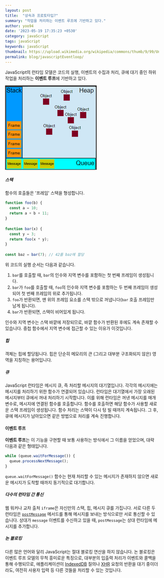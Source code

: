 ```yaml
---
layout: post
title:  "상속과 프로토타입?"
summary: "작업을 처리하는 이벤트 루프에 기반하고 있다."
author: yoo94
date: '2023-05-19 17:35:23 +0530'
category: javaScript
tags: javaScript
keywords: javaScript
thumbnail: https://upload.wikimedia.org/wikipedia/commons/thumb/9/99/Unofficial_JavaScript_logo_2.svg/1200px-Unofficial_JavaScript_logo_2.svg.png
permalink: blog/javascriptEventloop/
---
```

JavaScript의 런타임 모델은 코드의 실행, 이벤트의 수집과 처리, 큐에 대기 중인 하위 작업을 처리하는 **이벤트 루프**에 기반하고 있다.

<img src="/blog/postImg/Pasted image 20240328094714.png" alt="Pasted image 20240328094714.png" style="max-width:100%;">


##### 스택

함수의 호출들은 '프레임' 스택을 형성합니다.

```js
function foo(b) {
  const a = 10;
  return a + b + 11;
}

function bar(x) {
  const y = 3;
  return foo(x * y);
}

const baz = bar(7); // 42를 baz에 할당
```

위 코드의 실행 순서는 다음과 같습니다.

1. `bar`를 호출할 때, `bar`의 인수와 지역 변수를 포함하는 첫 번째 프레임이 생성됩니다.
2. `bar`가 `foo`를 호출할 때, `foo`의 인수와 지역 변수를 포함하는 두 번째 프레임이 생성되어 첫 번째 프레임의 위로 추가됩니다.
3. `foo`가 반환되면, 맨 위의 프레임 요소를 스택 밖으로 꺼냅니다(`bar` 호출 프레임만 남게 됩니다).
4. `bar`가 반환되면, 스택이 비어있게 됩니다.

인수와 지역 변수는 스택 바깥에 저장되므로, 바깥 함수가 반환된 후에도 계속 존재할 수 있습니다. 중첩 함수에서 지역 변수에 접근할 수 있는 이유가 이것입니다.

##### 힙

객체는 힙에 할당됩니다. 힙은 단순히 메모리의 큰 (그리고 대부분 구조화되지 않은) 영역을 지칭하는 용어입니다.

##### 큐
JavaScript 런타임은 메시지 큐, 즉 처리할 메시지의 대기열입니다. 각각의 메시지에는 메시지를 처리하기 위한 함수가 연결되어 있습니다.
런타임은 대기열에서 가장 오래된 메시지부터 큐에서 꺼내 처리하기 시작합니다. 이를 위해 런타임은 꺼낸 메시지를 매개변수로, 메시지에 연결된 함수를 호출합니다. 함수를 호출하면 해당 함수가 사용할 새로운 스택 프레임이 생성됩니다.
함수 처리는 스택이 다시 텅 빌 때까지 계속됩니다. 그 후, 큐에 메시지가 남아있으면 같은 방법으로 처리를 계속 진행합니다.


#### 이벤트 루프

**이벤트 루프**는 이 기능을 구현할 때 보통 사용하는 방식에서 그 이름을 얻었으며, 대략 다음과 같은 형태입니다.


```js
while (queue.waitForMessage()) {
  queue.processNextMessage();
}
```

`queue.waitForMessage()` 함수는 현재 처리할 수 있는 메시지가 존재하지 않으면 새로운 메시지가 도착할 때까지 동기적으로 대기합니다.

##### 다수의 런타임 간 통신

웹 워커나 교차 출처 `iframe`은 자신만의 스택, 힙, 메시지 큐를 가집니다. 서로 다른 두 런타임은 [`postMessage`](https://developer.mozilla.org/ko/docs/Web/API/Window/postMessage) 메서드를 통해 메시지를 보내는 방식으로만 서로 통신할 수 있습니다. 상대가 `message` 이벤트를 수신하고 있을 때, `postMessage`는 상대 런타임에 메시지를 추가합니다.

##### 논 블로킹
다른 많은 언어와 달리 JavaScript는 절대 블로킹 연산을 하지 않습니다. 논 블로킹은 이벤트 루프 모델의 무척 흥미로운 특징으로, 대부분의 입출력 처리가 이벤트와 콜백을 통해 수행되므로, 애플리케이션이 [IndexedDB](https://developer.mozilla.org/ko/docs/Web/API/IndexedDB_API) 질의나 [XHR](https://developer.mozilla.org/ko/docs/Web/API/XMLHttpRequest) 요청의 반환을 대기 중이더라도, 여전히 사용자 입력 등 다른 것들을 처리할 수 있는 것입니다.

